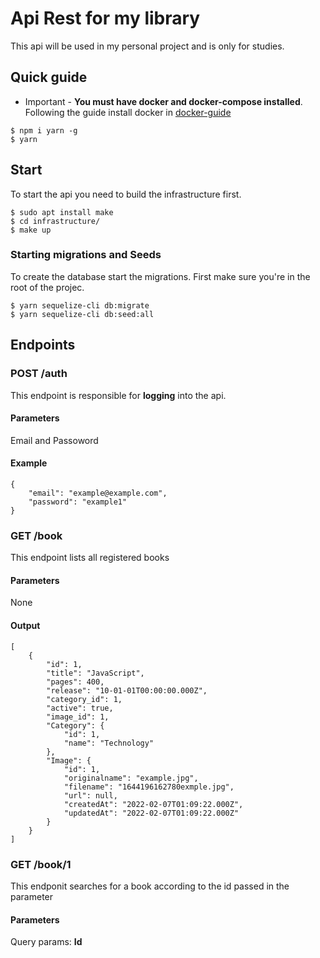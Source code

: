 # Api Rest for my library
This api will be used in my personal project and is only for studies.

## Quick guide
- Important - **You must have docker and docker-compose installed**. Following the guide install docker in [docker-guide](https://github.com/fabiosdsilva/api-rest-library/blob/master/infrastructure/README.md)
```
$ npm i yarn -g
$ yarn
```
## Start
To start the api you need to build the infrastructure first.
```
$ sudo apt install make
$ cd infrastructure/
$ make up
```
### Starting migrations and Seeds
To create the database start the migrations.
First make sure you're in the root of the projec.
```
$ yarn sequelize-cli db:migrate
$ yarn sequelize-cli db:seed:all
```

## Endpoints
### POST /auth
This endpoint is responsible for **logging** into the api.
#### Parameters
Email and Passoword
#### Example
```
{
	"email": "example@example.com",
	"password": "example1"
}
```
### GET /book
This endpoint lists all registered books
#### Parameters
None
#### Output
```
[
	{
		"id": 1,
		"title": "JavaScript",
		"pages": 400,
		"release": "10-01-01T00:00:00.000Z",
		"category_id": 1,
		"active": true,
		"image_id": 1,
		"Category": {
			"id": 1,
			"name": "Technology"
		},
		"Image": {
			"id": 1,
			"originalname": "example.jpg",
			"filename": "1644196162780exmple.jpg",
			"url": null,
			"createdAt": "2022-02-07T01:09:22.000Z",
			"updatedAt": "2022-02-07T01:09:22.000Z"
		}
	}
]
```
### GET /book/1
This endponit searches for a book according to the id passed in the parameter
#### Parameters
Query params: **Id**
